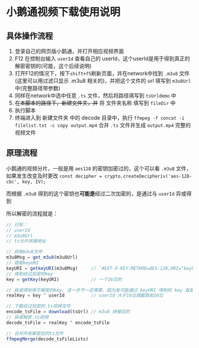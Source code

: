 
# 小鹅通视频下载使用说明

## 具体操作流程

1. 登录自己的网页版小鹅通，并打开相应视频界面
2. F12 在控制台输入 `userId` 查看自己的 userId，这个userId是用于得到真正的解密密钥的(可能，这个后续说明)
3. 打开F12的情况下，按下`shift+f5`刷新页面，并在network中找到 `.m3u8` 文件(这里可以用过滤只显示 .m3u8 相关的)，并把这个文件的 url 填写到 `m3u8Url` 中(完整路径带参数)
4. 同样在network中选中任意 `.ts` 文件，然后将路径填写到 `tsUrldemo` 中
5. ~~在本脚本的路径下，新建文件夹，并~~ 将 文件夹名称 填写到 `fileDir` 中
6. 执行脚本
7. 终端进入到 新建文件夹 中的 decode 目录中，执行 `ffmpeg -f concat -i filelist.txt -c copy output.mp4` 合并 `.ts` 文件并生成 `output.mp4` 完整的视频文件

## 原理流程

小鹅通的视频分片，一般是用 `aes128` 的密钥加密过的，这个可以看 `.m3u8` 文件，如果发生改变及时更改 `const decipher = crypto.createDecipheriv('aes-128-cbc', key, IV);`

而根据 `.m3u8` 得到的这个密钥也**可能是**经过二次加密的，是通过与 `userId` 异或得到

所以解密的流程就是：

```js
// 已知：
// userId
// m3u8Url
// ts分片拼接地址

// 获取m3u8文件
m3u8Msg = get_m3u8(m3u8Url)
// 提取keyURI
keyURI = getkeyURI(m3u8Msg)     // `#EXT-X-KEY:METHOD=AES-128,URI="keyURI",IV=0x00000000000000000000000000000000`
// 得到经过加密的key
key = getKey(keyURI)            // 一个16位的

// 异或得到用于解密的key, 这一步不一定需要，因为有可能通过 keyURI 得到的 key 就是最终解密的 key
realKey = key ^ userId          // userId 大于16位就截取前16位

// 下载经过加密的.ts视频文件
encode_tsFile = download(tsUrl) // m3u8 拼接后的
// 异或解密.ts视频
decode_tsFile = realKey ^ encode_tsFile

// 合并所有解密后的ts文件
ffmpegMerge(decode_tsFileLists)
```
